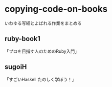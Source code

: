# copying-code-on-books
いわゆる写経とよばれる作業をまとめる

## ruby-book1
「プロを目指す人のためのRuby入門」

## sugoiH
「すごいHaskell たのしく学ぼう！」
